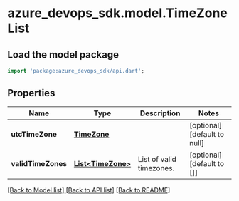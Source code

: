 # azure_devops_sdk.model.TimeZoneList

## Load the model package
```dart
import 'package:azure_devops_sdk/api.dart';
```

## Properties
Name | Type | Description | Notes
------------ | ------------- | ------------- | -------------
**utcTimeZone** | [**TimeZone**](TimeZone.md) |  | [optional] [default to null]
**validTimeZones** | [**List&lt;TimeZone&gt;**](TimeZone.md) | List of valid timezones. | [optional] [default to []]

[[Back to Model list]](../README.md#documentation-for-models) [[Back to API list]](../README.md#documentation-for-api-endpoints) [[Back to README]](../README.md)


